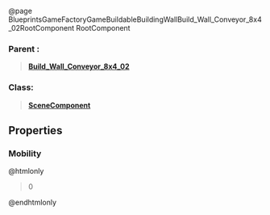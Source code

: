 @page BlueprintsGameFactoryGameBuildableBuildingWallBuild_Wall_Conveyor_8x4_02RootComponent RootComponent
### Parent :
<b><a href="_blueprints_game_factory_game_buildable_building_wall_build__wall__conveyor_8x4_02.html"><blockquote>Build_Wall_Conveyor_8x4_02</blockquote></a></b>
### Class:
<b><a href="_class_script_scene_component.html"><blockquote>SceneComponent</blockquote></a></b>
## Properties
### Mobility
@htmlonly
<blockquote>0</blockquote>
@endhtmlonly

